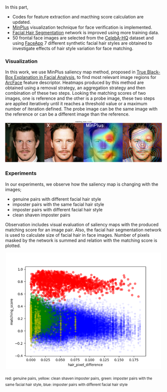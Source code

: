In this part,

+ Codes for feature extraction and macthing score calculation are updated.
+ [MinPlus](https://colab.research.google.com/drive/1AL2aEEyZOWJTyTaspFQcry_1g0E4b4x5?usp=sharing#scrollTo=3m46JmcMKX-b) visualization technique for face verification is implemented.
+ [Facial Hair Segmentation](./segmentation/) network is improved using more training data.
+ 50 frontal face images are selected from the [CelebA-HQ](https://github.com/switchablenorms/CelebAMask-HQ) dataset and using [FaceApp](https://www.faceapp.com) 7 different synthetic facial hair styles are obtained to investigate effects of hair style variation for face matching.

### Visualization

In this work, we use MinPlus saliency map method, proposed in [True Black-Box Explanation in Facial Analysis](https://openaccess.thecvf.com/content/CVPR2022W/Biometrics/papers/Mery_True_Black-Box_Explanation_in_Facial_Analysis_CVPRW_2022_paper.pdf), to find most relevant image regions for [ArcFace](https://openaccess.thecvf.com/content_CVPR_2019/papers/Deng_ArcFace_Additive_Angular_Margin_Loss_for_Deep_Face_Recognition_CVPR_2019_paper.pdf) feature descriptor. Heatmaps produced by this method are obtained using a removal strategy, an aggregation strategy and then combination of these two steps. Looking the matching scores of two images, one is reference and the other is a probe image, these two steps are applied iteratively until it reaches a threshold value or a maximum number of iteration defined. The probe image can be the same image with the reference or can be a different image than the reference.


<p align="center">
  <img src="heatmap_MinPlus.png" width="750" title="heatmap_MinPlus">
</p>


### Experiments
In our experiments, we observe how the saliency map is changing with the images;

+ genuine pairs with different facial hair style
+ imposter pairs with the same facial hair style
+ imposter pairs with different facial hair style
+ clean shaven imposter pairs

Observation includes visual evaluation of saliency maps with the produced matching score for an image pair. Also, the facial hair segmentation network is used to calculate size of facial hair in face images. Number of pixels masked by the network is summed and relation with the matching score is plotted.

<p align="center">
  <img src="plot_all_data.png" width="500" title="plot_all_data">
</p>

<sub> 
  red: genuine pairs, yellow: clean shaven imposter pairs, green: imposter pairs with the same facial hair style, blue: imposter pairs with different facial hair style
</sub>
